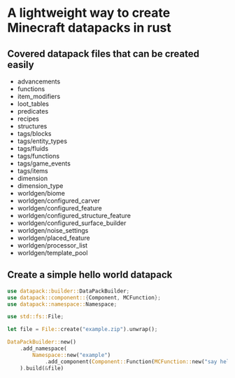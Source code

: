 # A lightweight way to create Minecraft datapacks in rust

## Covered datapack files that can be created easily
- advancements
- functions
- item_modifiers
- loot_tables
- predicates
- recipes
- structures
- tags/blocks
- tags/entity_types
- tags/fluids
- tags/functions
- tags/game_events
- tags/items
- dimension
- dimension_type
- worldgen/biome
- worldgen/configured_carver
- worldgen/configured_feature
- worldgen/configured_structure_feature
- worldgen/configured_surface_builder
- worldgen/noise_settings
- worldgen/placed_feature
- worldgen/processor_list
- worldgen/template_pool

## Create a simple hello world datapack

```rust
use datapack::builder::DataPackBuilder;
use datapack::component::{Component, MCFunction};
use datapack::namespace::Namespace;

use std::fs::File;

let file = File::create("example.zip").unwrap();

DataPackBuilder::new()
    .add_namespace(
        Namespace::new("example")
            .add_component(Component::Function(MCFunction::new("say hello world", "hello", true, false)))
    ).build(&file)
```